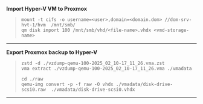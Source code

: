 **Import Hyper-V VM to Proxmox**  

> `mount -t cifs -o username=<user>,domain=<domain.dom> //dom-srv-hvt-1/hvm  /mnt/smb/`  
> `qm disk import 100 /mnt/smb/vhd/<file-name>.vhdx <vmd-storage-name>`  
                                                             
---

**Export Proxmox backup to Hyper-V**

> `zstd -d ./vzdump-qemu-100-2025_02_10-17_11_26.vma.zst`  
> `vma extract ./vzdump-qemu-100-2025_02_10-17_11_26.vma ./vmadata`  
>
> `cd ./raw`    
> `qemu-img convert -p -f raw -O vhdx ./vmadata/disk-drive-scsi0.raw  ./vmadata/disk-drive-scsi0.vhdx`
  

---


